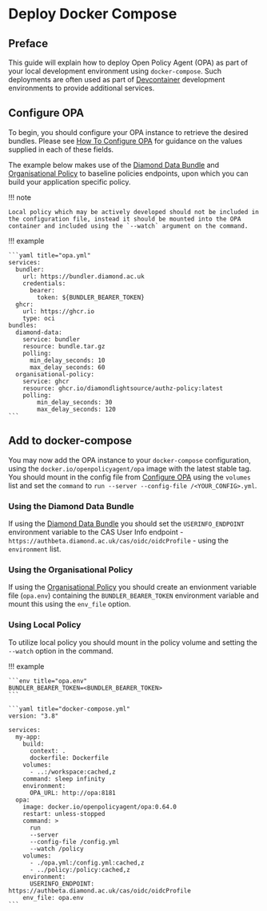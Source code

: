 # Deploy Docker Compose

## Preface

This guide will explain how to deploy Open Policy Agent (OPA) as part of your local development environment using `docker-compose`. Such deployments are often used as part of [Devcontainer](https://containers.dev/) development environments to provide additional services.

## Configure OPA

To begin, you should configure your OPA instance to retrieve the desired bundles. Please see [How To Configure OPA](configure-opa.md) for guidance on the values supplied in each of these fields.

The example below makes use of the [Diamond Data Bundle](../references/diamond-data-bundle.md) and [Organisational Policy](../references/organisational-policy.md) to baseline policies endpoints, upon which you can build your application specific policy.

!!! note

    Local policy which may be actively developed should not be included in the configuration file, instead it should be mounted into the OPA container and included using the `--watch` argument on the command.

!!! example 

    ```yaml title="opa.yml"
    services:
      bundler:
        url: https://bundler.diamond.ac.uk
        credentials:
          bearer:
            token: ${BUNDLER_BEARER_TOKEN}
      ghcr:
        url: https://ghcr.io
        type: oci
    bundles:
      diamond-data:
        service: bundler
        resource: bundle.tar.gz
        polling:
          min_delay_seconds: 10
          max_delay_seconds: 60
      organisational-policy:
        service: ghcr
        resource: ghcr.io/diamondlightsource/authz-policy:latest
        polling:
            min_delay_seconds: 30
            max_delay_seconds: 120
    ```

## Add to docker-compose

You may now add the OPA instance to your `docker-compose` configuration, using the `docker.io/openpolicyagent/opa` image with the latest stable tag. You should mount in the config file from [Configure OPA](#configure-opa) using the `volumes` list and set the `command` to `run --server --config-file /<YOUR_CONFIG>.yml`.

### Using the Diamond Data Bundle

If using the [Diamond Data Bundle](../references/diamond-data-bundle.md) you should set the `USERINFO_ENDPOINT` environment variable to the CAS User Info endpoint - `https://authbeta.diamond.ac.uk/cas/oidc/oidcProfile` - using the `environment` list.

### Using the Organisational Policy

If using the [Organisational Policy](../references/organisational-policy.md) you should create an envionment variable file (`opa.env`) containing the `BUNDLER_BEARER_TOKEN` environment variable and mount this using the `env_file` option.

### Using Local Policy

To utilize local policy you should mount in the policy volume and setting the `--watch` option in the command.

!!! example

    ```env title="opa.env"
    BUNDLER_BEARER_TOKEN=<BUNDLER_BEARER_TOKEN>
    ```

    ```yaml title="docker-compose.yml"
    version: "3.8"

    services:
      my-app:
        build:
          context: .
          dockerfile: Dockerfile
        volumes:
          - ..:/workspace:cached,z
        command: sleep infinity
        environment:
          OPA_URL: http://opa:8181
      opa:
        image: docker.io/openpolicyagent/opa:0.64.0
        restart: unless-stopped
        command: >
          run
          --server
          --config-file /config.yml
          --watch /policy
        volumes:
          - ./opa.yml:/config.yml:cached,z
          - ../policy:/policy:cached,z
        environment:
          USERINFO_ENDPOINT: https://authbeta.diamond.ac.uk/cas/oidc/oidcProfile
        env_file: opa.env
    ```
